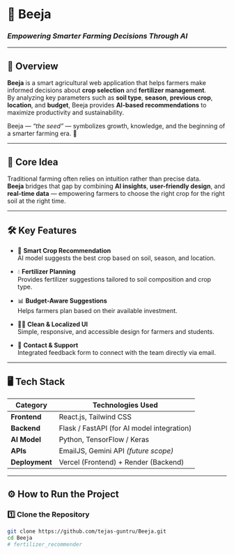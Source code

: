 # 🌾 **Beeja**  
### *Empowering Smarter Farming Decisions Through AI*

---

## 🚀 **Overview**
**Beeja** is a smart agricultural web application that helps farmers make informed decisions about **crop selection** and **fertilizer management**.  
By analyzing key parameters such as **soil type**, **season**, **previous crop**, **location**, and **budget**, Beeja provides **AI-based recommendations** to maximize productivity and sustainability.

Beeja — *“the seed”* — symbolizes growth, knowledge, and the beginning of a smarter farming era. 🌱

---

## 🧠 **Core Idea**
Traditional farming often relies on intuition rather than precise data.  
**Beeja** bridges that gap by combining **AI insights**, **user-friendly design**, and **real-time data** — empowering farmers to choose the right crop for the right soil at the right time.

---

## 🛠️ **Key Features**

- 🌱 **Smart Crop Recommendation**  
  AI model suggests the best crop based on soil, season, and location.

- 💧 **Fertilizer Planning**  
  Provides fertilizer suggestions tailored to soil composition and crop type.

- 📊 **Budget-Aware Suggestions**  
  Helps farmers plan based on their available investment.

- 🧑‍🌾 **Clean & Localized UI**  
  Simple, responsive, and accessible design for farmers and students.

- 💬 **Contact & Support**  
  Integrated feedback form to connect with the team directly via email.

---

## 🖥️ **Tech Stack**

| Category | Technologies Used |
|-----------|-------------------|
| **Frontend** | React.js, Tailwind CSS |
| **Backend** | Flask / FastAPI (for AI model integration) |
| **AI Model** | Python, TensorFlow / Keras |
| **APIs** | EmailJS, Gemini API *(future scope)* |
| **Deployment** | Vercel (Frontend) + Render (Backend) |

---

## ⚙️ **How to Run the Project**

### 1️⃣ Clone the Repository
```bash
git clone https://github.com/tejas-guntru/Beeja.git
cd Beeja
#   f e r t i l i z e r _ r e c o m m e n d e r  
 